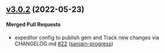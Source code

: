 <!-- latest_release -->
<!-- latest_release -->

<!-- release_rollup -->
<!-- release_rollup -->

<!-- latest_stable_release -->
## [v3.0.2](https://github.com/chef/semverse/tree/v3.0.2) (2022-05-23)

#### Merged Pull Requests
- expeditor config to publish gem and Track new changes via CHANGELOG.md [#22](https://github.com/chef/semverse/pull/22) ([sanjain-progress](https://github.com/sanjain-progress))
<!-- latest_stable_release -->

